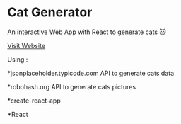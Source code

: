 # Cat Generator

An interactive Web App with React to generate cats 🐱

[Visit Website](https://truhcaz.github.io/cat-generator/)

Using :

*jsonplaceholder.typicode.com API to generate cats data

*robohash.org API to generate cats pictures

*create-react-app

*React